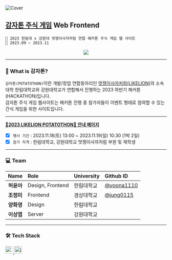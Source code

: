 ![Cover](https://github.com/jung0115/Potato-thon-game_FRONT/assets/76805879/dc618c0a-f64f-44b3-998f-b4c63a6a4782)

## [감자톤 주식 게임](https://gamjas.pages.dev/) Web Frontend

```
🥔 2023 한림대 x 강원대 멋쟁이사자처럼 연합 해커톤 주식 게임 웹 사이트
📆 2023.09 ~ 2023.11
```

<div align=center>
<a href="https://hits.seeyoufarm.com"><img src="https://hits.seeyoufarm.com/api/count/incr/badge.svg?url=https%3A%2F%2Fgithub.com%2Fjung0115%2FPotato-thon-game_FRONT&count_bg=%23B29118&title_bg=%23746C52&icon=waze.svg&icon_color=%23E7E7E7&title=potato&edge_flat=false"/></a>
</div>

---

### 🥔 What is 감자톤?
`감자톤(POTATOTHON)`이란 개발/창업 연합동아리인 [멋쟁이사자처럼(LIKELION)](https://www.likelion.net/)의 소속 대학 한림대학교와 강원대학교가 연합해서 진행하는 2023 하반기 해커톤(HACKATHON)입니다.  
감자톤 주식 게임 웹사이트는 해커톤 진행 중 참가자들이 이벤트 형태로 참여할 수 있는 간식 게임을 위한 사이트입니다.

---
  
[**🦁2023 LIKELION POTATOTHON🦁 안내 페이지**](https://heoy23.notion.site/heoy23/2023-LIKELION-POTATOTHON-61799bdd7d6f46efb43325ae22dab597)  
  
- [x] `행사 기간` : 2023.11.18(토) 13:00 ~ 2023.11.19(일) 10:30 (1박 2일)  
- [x] `참가 자격` : 한림대학교, 강원대학교 멋쟁이사자처럼 부원 및 재학생  
   
---

### 💻 Team
| Name | Role | University | Github ID |
| :------------: | :------------ | :------------ | :------------ |
| **허윤아** | Design, Frontend | 한림대학교 | [@yoona1110](https://github.com/yoona1110) |
| **조정미** | Frontend | 경상대학교 | [@jung0115](https://github.com/jung0115) |
| **양화영** | Design | 한림대학교 |  |
| **이상엽** | Server | 강원대학교 |  |

---

### 🛠️ Tech Stack
<a href="https://reactjs.org/" target="_blank" rel="noreferrer"> <img src="https://img.shields.io/badge/react-61DAFB?style=for-the-badge&logo=react&logoColor=black" alt="react" height="24"/> </a> <!--React -->
<a href="https://developer.mozilla.org/en-US/docs/Web/JavaScript" target="_blank" rel="noreferrer"> <img src="http://img.shields.io/badge/-Javascript-f7e018?style=for-the-badge&logo=javascript&logoColor=black" alt="javascript" height="24"/> </a> <!-- JavaScript -->    
